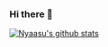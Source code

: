 ### Hi there 👋

[![Nyaasu's github stats](https://github-readme-stats.vercel.app/api?username=Nyaasu66&show_icons=true&theme=highcontrast)](https://github.com/anuraghazra/github-readme-stats)
<!--
**Nyaasu66/Nyaasu66** is a ✨ _special_ ✨ repository because its `README.md` (this file) appears on your GitHub profile.

